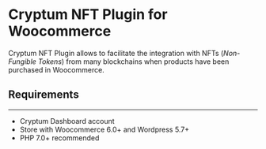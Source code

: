 # Cryptum NFT Plugin for Woocommerce

Cryptum NFT Plugin allows to facilitate the integration with NFTs (*Non-Fungible Tokens*) from
many blockchains when products have been purchased in Woocommerce.


## Requirements
-------------
- Cryptum Dashboard account
- Store with Woocommerce 6.0+ and Wordpress 5.7+
- PHP 7.0+ recommended
